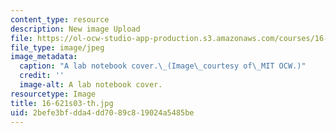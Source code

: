 ```yaml
---
content_type: resource
description: New image Upload
file: https://ol-ocw-studio-app-production.s3.amazonaws.com/courses/16-621-experimental-projects-i-spring-2003/2befe3bfdda4dd7089c819024a5485be_16-621s03-th.jpg
file_type: image/jpeg
image_metadata:
  caption: "A lab notebook cover.\_(Image\_courtesy of\_MIT OCW.)"
  credit: ''
  image-alt: A lab notebook cover.
resourcetype: Image
title: 16-621s03-th.jpg
uid: 2befe3bf-dda4-dd70-89c8-19024a5485be
---
```

